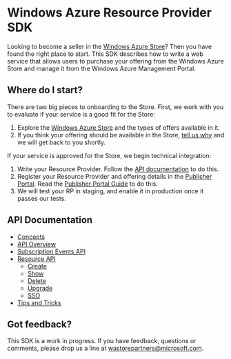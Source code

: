 Windows Azure Resource Provider SDK
===
Looking to become a seller in the [Windows Azure Store](http://www.windowsazure.com/en-us/store/overview/)? Then you have found the right place to start. This SDK describes how to write a web service that allows users to purchase your offering from the Windows Azure Store and manage it from the Windows Azure Management Portal.

Where do I start?
---
There are two big pieces to onboarding to the Store. First, we work with you to evaluate if your service is a good fit for the Store:

1. Explore the [Windows Azure Store](http://www.windowsazure.com/en-us/store/overview/) and the types of offers available in it.
2. If you think your offering should be available in the Store, [tell us why](mailto:wastorepartners@microsoft.com) and we will get back to you shortly.

If your service is approved for the Store, we begin technical integration:

1. Write your Resource Provider. Follow the [API documentation](https://github.com/WindowsAzure/azure-resource-provider-sdk/tree/master/docs/concepts.md) to do this.
2. Register your Resource Provider and offering details in the [Publisher Portal](http://publish.marketplace.windowsazure.com). Read the [Publisher Portal Guide](https://github.com/WindowsAzure/azure-resource-provider-sdk/tree/master/docs/publisher-portal.md) to do this.
3. We will test your RP in staging, and enable it in production once it passes our tests.

API Documentation
---
* [Concepts](https://github.com/WindowsAzure/azure-resource-provider-sdk/tree/master/docs/concepts.md)
* [API Overview](https://github.com/WindowsAzure/azure-resource-provider-sdk/tree/master/docs/api-overview.md)
* [Subscription Events API](https://github.com/WindowsAzure/azure-resource-provider-sdk/tree/master/docs/api-subscription.md)
* [Resource API](https://github.com/WindowsAzure/azure-resource-provider-sdk/tree/master/docs/api-resource-overview.md)
  * [Create](https://github.com/WindowsAzure/azure-resource-provider-sdk/tree/master/docs/api-resource-create.md)
  * [Show](https://github.com/WindowsAzure/azure-resource-provider-sdk/tree/master/docs/api-resource-get.md)
  * [Delete](https://github.com/WindowsAzure/azure-resource-provider-sdk/tree/master/docs/api-resource-delete.md)
  * [Upgrade](https://github.com/WindowsAzure/azure-resource-provider-sdk/tree/master/docs/api-resource-upgrade.md)
  * [SSO](https://github.com/WindowsAzure/azure-resource-provider-sdk/tree/master/docs/api-sso.md)
* [Tips and Tricks](https://github.com/WindowsAzure/azure-resource-provider-sdk/tree/master/docs/tips-and-tricks.md)

Got feedback?
---
This SDK is a work in progress. If you have feedback, questions or comments, please drop us a line at <wastorepartners@microsoft.com>.